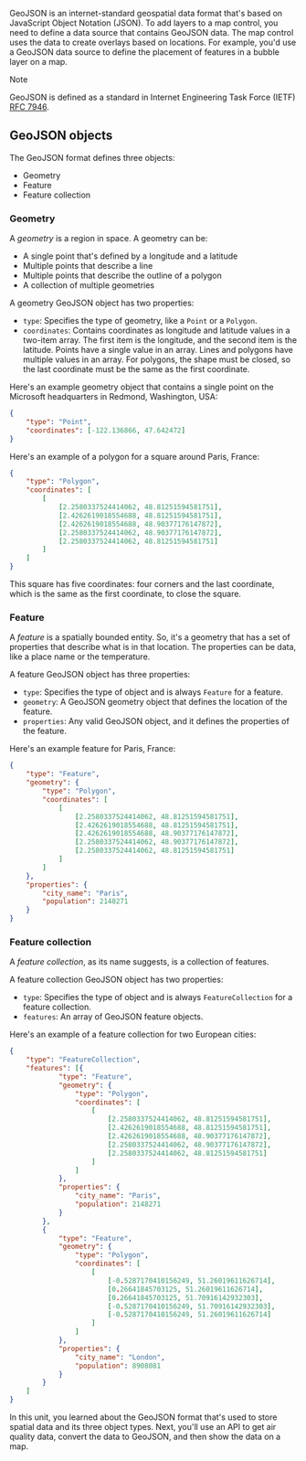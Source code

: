 GeoJSON is an internet-standard geospatial data format that's based on JavaScript Object Notation (JSON). To add layers to a map control, you need to define a data source that contains GeoJSON data. The map control uses the data to create overlays based on locations. For example, you'd use a GeoJSON data source to define the placement of features in a bubble layer on a map.

> [!NOTE]
> GeoJSON is defined as a standard in Internet Engineering Task Force (IETF) [RFC 7946](https://tools.ietf.org/html/rfc7946?azure-portal=true).

## GeoJSON objects

The GeoJSON format defines three objects:

* Geometry
* Feature
* Feature collection

### Geometry

A *geometry* is a region in space. A geometry can be:

* A single point that's defined by a longitude and a latitude
* Multiple points that describe a line
* Multiple points that describe the outline of a polygon
* A collection of multiple geometries

A geometry GeoJSON object has two properties:

* `type`: Specifies the type of geometry, like a `Point` or a `Polygon`.
* `coordinates`: Contains coordinates as longitude and latitude values in a two-item array. The first item is the longitude, and the second item is the latitude. Points have a single value in an array. Lines and polygons have multiple values in an array. For polygons, the shape must be closed, so the last coordinate must be the same as the first coordinate.

Here's an example geometry object that contains a single point on the Microsoft headquarters in Redmond, Washington, USA:

```json
{
    "type": "Point",
    "coordinates": [-122.136866, 47.642472]
}
```

Here's an example of a polygon for a square around Paris, France:

```json
{
    "type": "Polygon",
    "coordinates": [
        [
            [2.2580337524414062, 48.81251594581751],
            [2.4262619018554688, 48.81251594581751],
            [2.4262619018554688, 48.90377176147872],
            [2.2580337524414062, 48.90377176147872],
            [2.2580337524414062, 48.81251594581751]
        ]
    ]
}
```

This square has five coordinates: four corners and the last coordinate, which is the same as the first coordinate, to close the square.

### Feature

A *feature* is a spatially bounded entity. So, it's a geometry that has a set of properties that describe what is in that location. The properties can be data, like a place name or the temperature.

A feature GeoJSON object has three properties:

* `type`:  Specifies the type of object and is always `Feature` for a feature.
* `geometry`: A GeoJSON geometry object that defines the location of the feature.
* `properties`:  Any valid GeoJSON object, and it defines the properties of the feature.

Here's an example feature for Paris, France:

```json
{
    "type": "Feature",
    "geometry": {
        "type": "Polygon",
        "coordinates": [
            [
                [2.2580337524414062, 48.81251594581751],
                [2.4262619018554688, 48.81251594581751],
                [2.4262619018554688, 48.90377176147872],
                [2.2580337524414062, 48.90377176147872],
                [2.2580337524414062, 48.81251594581751]
            ]
        ]
    },
    "properties": {
        "city_name": "Paris",
        "population": 2148271
    }
}
```

### Feature collection

A *feature collection*, as its name suggests, is a collection of features.

A feature collection GeoJSON object has two properties:

* `type`: Specifies the type of object and is always `FeatureCollection` for a feature collection.
* `features`: An array of GeoJSON feature objects.

Here's an example of a feature collection for two European cities:

```json
{
    "type": "FeatureCollection",
    "features": [{
            "type": "Feature",
            "geometry": {
                "type": "Polygon",
                "coordinates": [
                    [
                        [2.2580337524414062, 48.81251594581751],
                        [2.4262619018554688, 48.81251594581751],
                        [2.4262619018554688, 48.90377176147872],
                        [2.2580337524414062, 48.90377176147872],
                        [2.2580337524414062, 48.81251594581751]
                    ]
                ]
            },
            "properties": {
                "city_name": "Paris",
                "population": 2148271
            }
        },
        {
            "type": "Feature",
            "geometry": {
                "type": "Polygon",
                "coordinates": [
                    [
                        [-0.5287170410156249, 51.26019611626714],
                        [0.26641845703125, 51.26019611626714],
                        [0.26641845703125, 51.70916142932303],
                        [-0.5287170410156249, 51.70916142932303],
                        [-0.5287170410156249, 51.26019611626714]
                    ]
                ]
            },
            "properties": {
                "city_name": "London",
                "population": 8908081
            }
        }
    ]
}
```

In this unit, you learned about the GeoJSON format that's used to store spatial data and its three object types. Next, you'll use an API to get air quality data, convert the data to GeoJSON, and then show the data on a map.
